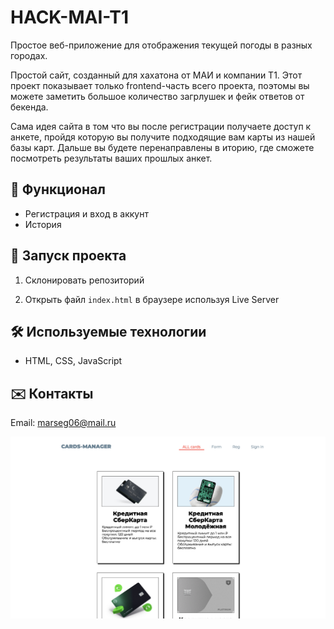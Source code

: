 
# HACK-MAI-T1
Простое веб-приложение для отображения текущей погоды в разных городах.

Простой сайт, созданный для хахатона от МАИ и компании Т1. Этот проект показывает только frontend-часть всего проекта, поэтомы вы можете заметить большое количество загрлушек и фейк ответов от бекенда.

Сама идея сайта в том что вы после регистрации получаете доступ к анкете, пройдя которую вы получите подходящие вам карты из нашей базы карт. Дальше вы будете перенаправлены в иторию, где сможете посмотреть результаты ваших прошлых анкет.


## 📌 Функционал
- Регистрация и вход в аккунт
- История


## 🚀 Запуск проекта
1. Склонировать репозиторий

2. Открыть файл `index.html` в браузере используя Live Server

## 🛠 Используемые технологии
- HTML, CSS, JavaScript




## ✉️ Контакты
Email: marseg06@mail.ru

![Главный экран HACK-MAI-T1](assets/index.png) 